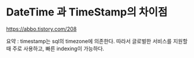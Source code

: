 # DateTime 과 TimeStamp의 차이점
https://abbo.tistory.com/208

요약 : timestamp는 sql의 timezone에 의존한다. 따라서 글로벌한 서비스를 지원할 때 주로 사용하고, 빠른 indexing이 가능하다.
